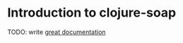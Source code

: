 # Introduction to clojure-soap

TODO: write [great documentation](http://jacobian.org/writing/what-to-write/)
